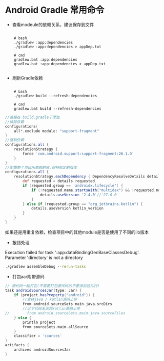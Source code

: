 # Android Gradle 常用命令

- 查看modeule的依赖关系，建议保存到文件

``` cmd/bash

    # bash
    ./gradlew :app:dependencies
    ./gradlew :app:dependencies > appDep.txt

    # cmd
    gradlew.bat :app:dependencies
    gradlew.bat :app:dependencies > appDep.txt


```

- 刷新Gradle依赖

``` cmd/bash

    # bash
    ./gradlew build --refresh-dependencies

    # cmd
    gradlew.bat build --refresh-dependencies

```

``` groovy
//直接在 build.gradle下添加
//排除依赖
configurations{
    all*.exclude module: "support-fragment"
}
//强制依赖
configurations.all {
    resolutionStrategy {
        force 'com.android.support:support-fragment:26.1.0'
    }
}
//配置整个项目所依赖的库,保持指定的版本
configurations.all {
    resolutionStrategy.eachDependency { DependencyResolveDetails details ->
        def requested = details.requested
        if (requested.group == 'androidx.lifecycle') {
            if (!requested.name.startsWith("multidex") && !requested.name.contains("compose") && !requested.name.contains("lifecycle-extensions")) {
                details.useVersion '2.4.0'//'27.0.0
            }
        } else if (requested.group == "org.jetbrains.kotlin") {
            details.useVersion kotlin_version
        }
    }
}
```

如果还是用重复依赖，检查项目中的其他module是否是使用了不同的lib版本


- 报错处理

Execution failed for task ':app:dataBindingGenBaseClassesDebug'.
Parameter 'directory' is not a directory

```cmd
./gradlew assembleDebug --rerun-tasks
```

- 打包aar附带源码

```groovy
// 源代码一起打包(不需要打包源代码的不要添加这几行)
task androidSourcesJar(type: Jar) {
    if (project.hasProperty("android")) {
        //支持java / kotlin源码上传
        from android.sourceSets.main.java.srcDirs
        //以下代码无法将kotlin源码上传
//        from android.sourceSets.main.java.sourceFiles
    } else {
        println project
        from sourceSets.main.allSource
    }
    classifier = 'sources'
}
artifacts {
    archives androidSourcesJar
}
```
